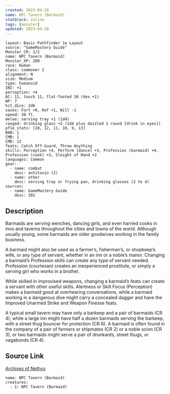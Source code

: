 ```yaml
---
created: 2023-04-28
name: NPC Tavern (Barmaid)
statblock: inline
tags: [monster]
updated: 2023-04-28
---
```

```statblock
layout: Basic Pathfinder 1e Layout
source: "GameMastery Guide"
Monster_CR: 1/2
name: NPC Tavern (Barmaid)
Monster_XP: 200
race: Human
class: commoner 2
alignment: N
size: Medium
type: humanoid
INI: +1
perception: +4
AC: 11, touch 11, flat-footed 10 (dex +1)
HP: 7
hit_dice: 2d6
saves: Fort +0, Ref +1, Will -1
speed: 30 ft.
melee: serving tray +1 (1d4)
ranged: drinking glass +2 (1d4 plus dazzled 1 round [drink in eyes])
pf1e_stats: [10, 12, 11, 10, 9, 13]
BAB: 1
CMB: 1
CMD: 12
feats: Catch Off-Guard, Throw Anything
skills: Perception +4, Perform (dance) +3, Profession (barmaid) +4, Profession (cook) +3, Sleight of Hand +2
languages: Common
gear:
  - name: combat
    desc: antitoxin (2)
  - name: other
    desc: serving tray or frying pan, drinking glasses (2 to 4)
sources:
  - name: GameMastery Guide
    desc: 302
```
## Description
Barmaids are serving wenches, dancing girls, and even harried cooks in inns and taverns throughout the cities and towns of the world. Although usually young, some barmaids are older goodwives working in the family business.

A barmaid might also be used as a farmer’s, fisherman’s, or shopkeep’s wife, or any type of servant, whether in an inn or a noble’s manor. Changing a barmaid’s Profession skills can create any type of servant needed. Profession (courtesan) creates an inexperienced prostitute, or simply a serving girl who works in a brothel.

While skilled in improvised weapons, changing a barmaid’s feats can create a servant with other useful skills. Alertness or Skill Focus (Perception) makes a barmaid good at overhearing conversations, while a barmaid working in a dangerous dive might carry a concealed dagger and have the Improved Unarmed Strike and Weapon Finesse feats.

A typical small tavern may have only a barkeep and a pair of barmaids (CR 4), while a large inn might have half a dozen barmaids serving the barkeep, with a street thug bouncer for protection (CR 6). A barmaid is often found in the company of a pair of farmers or shipmates (CR 2) or a noble scion (CR 3), or two barmaids might serve a pair of drunkards, street thugs, or vagabonds (CR 4).
## Source Link
[Archives of Nethys](https://aonprd.com/NPCDisplay.aspx?ItemName=Tavern%20(Barmaid))
```encounter-table
name: NPC Tavern (Barmaid)
creatures:
  - 1: NPC Tavern (Barmaid)
```
